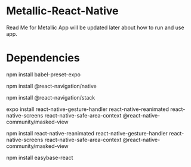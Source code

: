 # Metallic-React-Native
Read Me for Metallic App will be updated later about how to run and use app.

# Dependencies
npm install babel-preset-expo    

npm install @react-navigation/native    

npm install @react-navigation/stack    

expo install react-native-gesture-handler react-native-reanimated react-native-screens react-native-safe-area-context @react-native-community/masked-view    

npm install react-native-reanimated react-native-gesture-handler react-native-screens react-native-safe-area-context @react-native-community/masked-view  

npm install easybase-react
